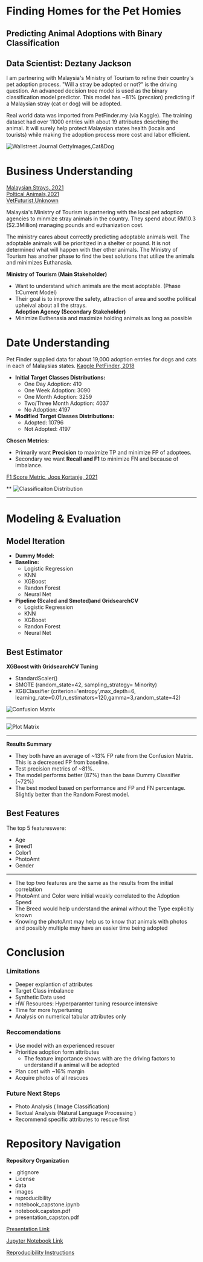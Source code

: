 

# Finding Homes for the Pet Homies
## Predicting Animal Adoptions with Binary Classification
## Data Scientist: Deztany Jackson

I am partnering with Malaysia's Ministry of Tourism to refine their country's pet adoption process. "Will a stray be adopted or not?" is the driving question.  An advanced decision tree model is used as the binary classification model predictor. This model has ~81% (precsion) predicting if a Malaysian stray (cat or dog) will be adopted.  

Real world data was imported from PetFinder.my (via Kaggle). The training dataset had over 11000 entries with about 19 attributes descrbing the animal. It will surely help protect Malaysian states health (locals and tourists) while making the adoption process more cost and labor efficient.


![Wallstreet Journal GettyImages,Cat&Dog](https://github.com/Dmvinedata/Capstone/blob/main/images/cat_dog.jpeg)

# Business Understanding
[Malaysian Strays, 2021](https://www.thesundaily.my/local/need-to-address-issue-of-strays-population-EE85305030)<br>
[Poltical Animals,2021](https://www.scmp.com/week-asia/society/article/2106109/how-malaysias-dogs-became-political-animals) <br>
[VetFuturist,Unknown](https://vetfuturist.com/stray-animals-malaysia-reality-i-saw-travelling-there-past-months)<br>

Malaysia's Ministry of Tourism is partnering with the local pet adoption agencies to minmize stray animals in the country. They spend about RM10.3 ($2.3Million) managing pounds and euthanization cost.<br>

The ministry cares about correctly predicting adoptable animals well. The adoptable animals will be prioritized in a shelter or pound. It is not determined what will happen with ther other animals. The Ministry of Tourism has another phase to find the best solutions that utilize the animals and minimizes Euthanasia.

**Ministry of Tourism (Main Stakeholder)**
- Want to understand which animals are the most adoptable. (Phase 1:Current Model)<br>
- Their goal is to improve the safety, attraction of area and soothe political upheival about all the strays.<br>
**Adoption Agency (Secondary Stakeholder)**
- Minimize Euthenasia and maximize holding animals as long as possible
# Date Understanding

Pet Finder supplied data for about 19,000 adoption entries for dogs and cats in each of Malaysias states.
[Kaggle PetFinder, 2018](https://kaggle.com/competitions/petfinder-adoption-prediction)<br>

- **Initial Target Classes Distributions:**
    - One Day Adoption: 410
    - One Week Adoption: 3090
    - One Month Adoption: 3259
    - Two/Three Month Adoption: 4037
    - No Adoption: 4197
- **Modified Target Classes Distributions:**
    - Adopted: 10796
    - Not Adopted: 4197

**Chosen Metrics:**<br>
- Primarily want **Precision** to maximize TP and minimize FP of adoptees.<br>
- Secondary we want **Recall and F1** to minimize FN and because of imbalance.<br>

[F1 Score Metric, Joos Kortanje, 2021](https://towardsdatascience.com/the-f1-score-bec2bbc38aa6)

**
![Classificaiton Distribution](https://github.com/Dmvinedata/Capstone/blob/main/images/AdoptionDist.png)
***

# Modeling & Evaluation

## Model Iteration

- **Dummy Model:** 
- **Baseline:**
    - Logistic Regression
    - KNN
    - XGBoost
    - Randon Forest
    - Neural Net
- **Pipeline (Scaled and Smoted)and GridsearchCV**
    - Logistic Regression
    - KNN
    - XGBoost
    - Randon Forest
    - Neural Net

## Best Estimator

**XGBoost with GridsearchCV Tuning**

- StandardScaler()
- SMOTE (random_state=42, sampling_strategy= Minority)
- XGBClassifier (criterion='entropy',max_depth=6, learning_rate=0.01,n_estimators=120,gamma=3,random_state=42)


![Confusion Matrix](https://github.com/Dmvinedata/Capstone/blob/main/images/ConMatrix.png)

----

![Plot Matrix](https://github.com/Dmvinedata/Capstone/blob/main/images/PR_AUC.png)

----

**Results Summary**
- They both have an average of ~13% FP rate from the Confusion Matrix. This is a decreased FP from baseline.
- Test precision metrics of ~81%.
- The model performs better (87%) than the base Dummy Classifier (~72%)
- The best modeol based on performance and FP and FN percentage. Slightly better than the Random Forest model.

## Best Features 
The top 5 featureswere:

- Age
- Breed1
- Color1
- PhotoAmt
- Gender

******

- The top two features are the same as the results from the initial correlation
- PhotoAmt and Color were initial weakly correlated to the Adoption Speed
- The Breed would help understand the animal without the Type explicitly known
- Knowing the photoAmt may help us to know that animals with photos and possibly multiple may have an easier time being adopted

# Conclusion

### Limitations

- Deeper explantion of attributes
- Target Class imbalance
- Synthetic Data used
- HW Resources: Hyperparamter tuning resource intensive
- Time for more hypertuning
- Analysis on numerical tabular attributes only

### Reccomendations
- Use model with an experienced rescuer
- Prioritize adoption form attributes
    - The feature importance shows with are the driving factors to understand if a animal will be adopted
- Plan cost with ~16% margin
- Acquire photos of all rescues

### Future Next Steps
- Photo Analysis ( Image Classification)
- Textual Analysis (Natural Language Processing )
- Recommend specific attributes to rescue first   

# Repository Navigation

**Repository Organization**
- .gitignore 
- License
- data
- images
- reproducibility
- notebook_capstone.ipynb
- notebook.capston.pdf
- presentation_capston.pdf 

[Presentation Link](https://github.com/Dmvinedata/Capstone/blob/main/presentation_capstone.pdf) <br>

[Jupyter Notebook Link](https://github.com/Dmvinedata/Capstone/blob/main/notebook_capstone.pdf)  <br>

[Reproducibility Instructions](https://github.com/Dmvinedata/Capstone/tree/main/repoducibility)

